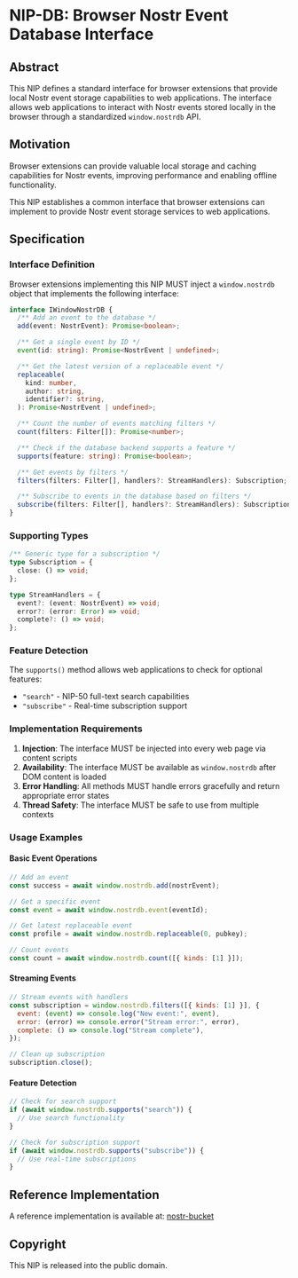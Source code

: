 # NIP-DB: Browser Nostr Event Database Interface

## Abstract

This NIP defines a standard interface for browser extensions that provide local Nostr event storage capabilities to web applications. The interface allows web applications to interact with Nostr events stored locally in the browser through a standardized `window.nostrdb` API.

## Motivation

Browser extensions can provide valuable local storage and caching capabilities for Nostr events, improving performance and enabling offline functionality.

This NIP establishes a common interface that browser extensions can implement to provide Nostr event storage services to web applications.

## Specification

### Interface Definition

Browser extensions implementing this NIP MUST inject a `window.nostrdb` object that implements the following interface:

```typescript
interface IWindowNostrDB {
  /** Add an event to the database */
  add(event: NostrEvent): Promise<boolean>;

  /** Get a single event by ID */
  event(id: string): Promise<NostrEvent | undefined>;

  /** Get the latest version of a replaceable event */
  replaceable(
    kind: number,
    author: string,
    identifier?: string,
  ): Promise<NostrEvent | undefined>;

  /** Count the number of events matching filters */
  count(filters: Filter[]): Promise<number>;

  /** Check if the database backend supports a feature */
  supports(feature: string): Promise<boolean>;

  /** Get events by filters */
  filters(filters: Filter[], handlers?: StreamHandlers): Subscription;

  /** Subscribe to events in the database based on filters */
  subscribe(filters: Filter[], handlers?: StreamHandlers): Subscription;
}
```

### Supporting Types

```typescript
/** Generic type for a subscription */
type Subscription = {
  close: () => void;
};

type StreamHandlers = {
  event?: (event: NostrEvent) => void;
  error?: (error: Error) => void;
  complete?: () => void;
};
```

### Feature Detection

The `supports()` method allows web applications to check for optional features:

- `"search"` - NIP-50 full-text search capabilities
- `"subscribe"` - Real-time subscription support

### Implementation Requirements

1. **Injection**: The interface MUST be injected into every web page via content scripts
2. **Availability**: The interface MUST be available as `window.nostrdb` after DOM content is loaded
3. **Error Handling**: All methods MUST handle errors gracefully and return appropriate error states
4. **Thread Safety**: The interface MUST be safe to use from multiple contexts

### Usage Examples

#### Basic Event Operations

```javascript
// Add an event
const success = await window.nostrdb.add(nostrEvent);

// Get a specific event
const event = await window.nostrdb.event(eventId);

// Get latest replaceable event
const profile = await window.nostrdb.replaceable(0, pubkey);

// Count events
const count = await window.nostrdb.count([{ kinds: [1] }]);
```

#### Streaming Events

```javascript
// Stream events with handlers
const subscription = window.nostrdb.filters([{ kinds: [1] }], {
  event: (event) => console.log("New event:", event),
  error: (error) => console.error("Stream error:", error),
  complete: () => console.log("Stream complete"),
});

// Clean up subscription
subscription.close();
```

#### Feature Detection

```javascript
// Check for search support
if (await window.nostrdb.supports("search")) {
  // Use search functionality
}

// Check for subscription support
if (await window.nostrdb.supports("subscribe")) {
  // Use real-time subscriptions
}
```

## Reference Implementation

A reference implementation is available at: [nostr-bucket](https://github.com/hzrd149/nostr-bucket)

## Copyright

This NIP is released into the public domain.
